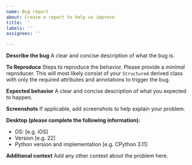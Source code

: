 ```yaml
---
name: Bug report
about: Create a report to help us improve
title: ''
labels: ''
assignees: ''

---
```


**Describe the bug**
A clear and concise description of what the bug is.

**To Reproduce**
Steps to reproduce the behavior.  Please provide a *minimal* reproducer.  This will most likely consist of your `Structured` derived class with only the required attributes and annotations to trigger the bug.

**Expected behavior**
A clear and concise description of what you expected to happen.

**Screenshots**
If applicable, add screenshots to help explain your problem.

**Desktop (please complete the following information):**
 - OS: [e.g. iOS]
 - Version [e.g. 22]
 - Python version and implementation [e.g. CPython 3.11]

**Additional context**
Add any other context about the problem here.

